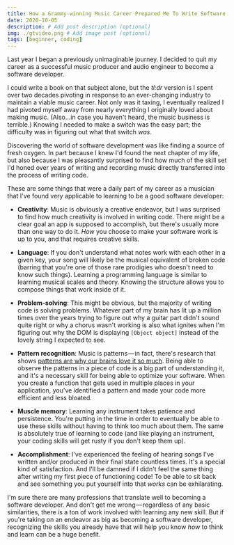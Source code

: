```yaml
---
title: How a Grammy-winning Music Career Prepared Me To Write Software
date: 2020-10-05
description: # Add post description (optional)
img: ./gtvideo.png # Add image post (optional)
tags: [beginner, coding]
---
```


Last year I began a previously unimaginable journey. I decided to quit my career as a successful music producer and audio engineer to become a software developer.

I could write a book on that subject alone, but the *tl:dr* version is I spent over two decades pivoting in response to an ever-changing industry to maintain a viable music career. Not only was it taxing, I eventually realized I had pivoted myself away from nearly everything I originally loved about making music. (Also…in case you haven't heard, the music business is terrible.) Knowing I needed to make a switch was the easy part; the difficulty was in figuring out what that switch *was*.

Discovering the world of software development was like finding a source of fresh oxygen. In part because I knew I'd found the next chapter of my life, but also because I was pleasantly surprised to find how much of the skill set I'd honed over years of writing and recording music directly transferred into the process of writing code.

These are some things that were a daily part of my career as a musician that I've found very applicable to learning to be a good software developer:

- **Creativity**: Music is obviously a creative endeavor, but I was surprised to find how much creativity is involved in writing code. There might be a clear goal an app is supposed to accomplish, but there's usually more than one way to do it. *How* you choose to make your software work is up to you, and that requires creative skills.

- **Language**: If you don't understand what notes work with each other in a given key, your song will likely be the musical equivalent of broken code (barring that you're one of those rare prodigies who doesn't need to know such things). Learning a programming language is similar to learning musical scales and theory. Knowing the structure allows you to compose things that work inside of it.

- **Problem-solving**: This might be obvious, but the majority of writing code is solving problems. Whatever part of my brain has lit up a million times over the years trying to figure out why a guitar part didn't sound quite right or why a chorus wasn't working is also what ignites when I'm figuring out why the DOM is displaying `[Object object]` instead of the lovely string I expected to see.

- **Pattern recognition**: Music is patterns — in fact, there's research that shows [patterns are why our brains love it so much](https://www.sciencemag.org/news/2013/04/why-your-brain-loves-new-song). Being able to observe the patterns in a piece of code is a big part of understanding it, and it's a necessary skill for being able to optimize your software. When you create a function that gets used in multiple places in your application, you've identified a pattern and made your code more efficient and less bloated.

- **Muscle memory**: Learning any instrument takes patience and persistence. You're putting in the time in order to eventually be able to use these skills without having to think too much about them. The same is absolutely true of learning to code (and like playing an instrument, your coding skills will get rusty if you don't keep them up).

- **Accomplishment**: I've experienced the feeling of hearing songs I've written and/or produced in their final state countless times. It's a special kind of satisfaction. And I'll be damned if I didn't feel the same thing after writing my first piece of functioning code! To be able to sit back and see something you put yourself into that *works* can be exhilarating.

I'm sure there are many professions that translate well to becoming a software developer. And don't get me wrong — regardless of any basic similarities, there is a ton of work involved with learning any new skill. But if you're taking on an endeavor as big as becoming a software developer, recognizing the skills you already have that will help you know *how* to think and learn can be a huge benefit.

